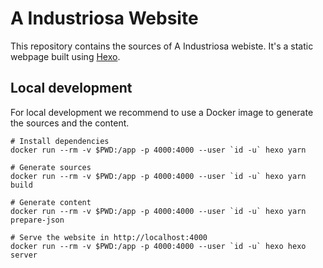 # A Industriosa Website

This repository contains the sources of A Industriosa webiste. It's a static webpage built using [Hexo](https://hexo.io/).

## Local development
For local development we recommend to use a Docker image to generate the sources and the content.

```
# Install dependencies
docker run --rm -v $PWD:/app -p 4000:4000 --user `id -u` hexo yarn

# Generate sources
docker run --rm -v $PWD:/app -p 4000:4000 --user `id -u` hexo yarn build

# Generate content
docker run --rm -v $PWD:/app -p 4000:4000 --user `id -u` hexo yarn prepare-json

# Serve the website in http://localhost:4000
docker run --rm -v $PWD:/app -p 4000:4000 --user `id -u` hexo hexo server      
```
